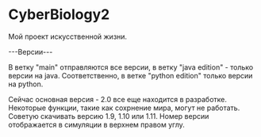 # CyberBiology2
Мой проект искусственной жизни.

---Версии---

В ветку "main" отправляются все версии, в ветку "java edition" - только версии на java. Соответственно, в ветке "python edition" только версии на python.

Сейчас основная версия - 2.0 все еще находится в разработке. Некоторые функции, такие как сохрнение мира, могут не работать. Советую скачивать версию 1.9, 1.10 или 1.11. Номер версии отображается в симуляции в верхнем правом углу.

